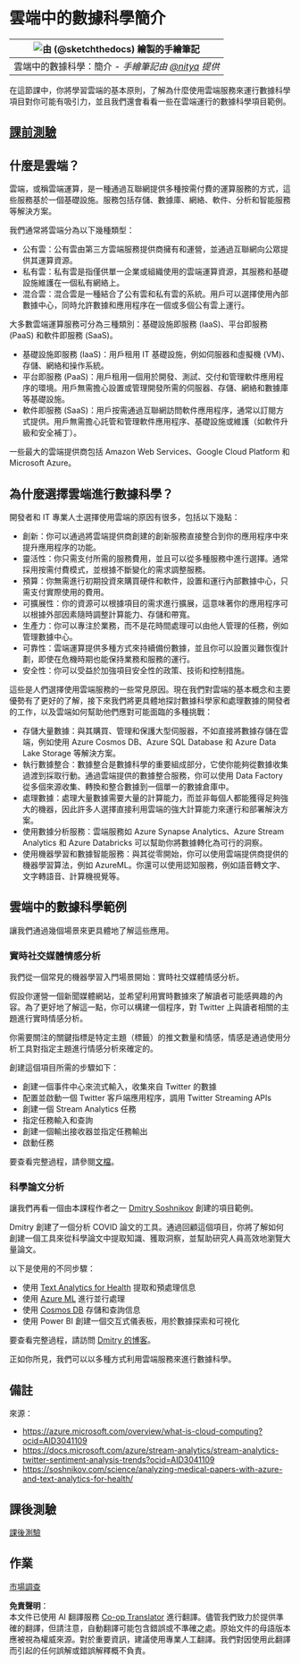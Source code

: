 <!--
CO_OP_TRANSLATOR_METADATA:
{
  "original_hash": "408c55cab2880daa4e78616308bd5db7",
  "translation_date": "2025-08-25T17:28:29+00:00",
  "source_file": "5-Data-Science-In-Cloud/17-Introduction/README.md",
  "language_code": "hk"
}
-->
# 雲端中的數據科學簡介

|![ 由 [(@sketchthedocs)](https://sketchthedocs.dev) 繪製的手繪筆記 ](../../sketchnotes/17-DataScience-Cloud.png)|
|:---:|
| 雲端中的數據科學：簡介 - _手繪筆記由 [@nitya](https://twitter.com/nitya) 提供_ |

在這節課中，你將學習雲端的基本原則，了解為什麼使用雲端服務來運行數據科學項目對你可能有吸引力，並且我們還會看看一些在雲端運行的數據科學項目範例。

## [課前測驗](https://purple-hill-04aebfb03.1.azurestaticapps.net/quiz/32)

## 什麼是雲端？

雲端，或稱雲端運算，是一種通過互聯網提供多種按需付費的運算服務的方式，這些服務基於一個基礎設施。服務包括存儲、數據庫、網絡、軟件、分析和智能服務等解決方案。

我們通常將雲端分為以下幾種類型：

* 公有雲：公有雲由第三方雲端服務提供商擁有和運營，並通過互聯網向公眾提供其運算資源。
* 私有雲：私有雲是指僅供單一企業或組織使用的雲端運算資源，其服務和基礎設施維護在一個私有網絡上。
* 混合雲：混合雲是一種結合了公有雲和私有雲的系統。用戶可以選擇使用內部數據中心，同時允許數據和應用程序在一個或多個公有雲上運行。

大多數雲端運算服務可分為三種類別：基礎設施即服務 (IaaS)、平台即服務 (PaaS) 和軟件即服務 (SaaS)。

* 基礎設施即服務 (IaaS)：用戶租用 IT 基礎設施，例如伺服器和虛擬機 (VM)、存儲、網絡和操作系統。
* 平台即服務 (PaaS)：用戶租用一個用於開發、測試、交付和管理軟件應用程序的環境。用戶無需擔心設置或管理開發所需的伺服器、存儲、網絡和數據庫等基礎設施。
* 軟件即服務 (SaaS)：用戶按需通過互聯網訪問軟件應用程序，通常以訂閱方式提供。用戶無需擔心託管和管理軟件應用程序、基礎設施或維護（如軟件升級和安全補丁）。

一些最大的雲端提供商包括 Amazon Web Services、Google Cloud Platform 和 Microsoft Azure。

## 為什麼選擇雲端進行數據科學？

開發者和 IT 專業人士選擇使用雲端的原因有很多，包括以下幾點：

* 創新：你可以通過將雲端提供商創建的創新服務直接整合到你的應用程序中來提升應用程序的功能。
* 靈活性：你只需支付所需的服務費用，並且可以從多種服務中進行選擇。通常採用按需付費模式，並根據不斷變化的需求調整服務。
* 預算：你無需進行初期投資來購買硬件和軟件，設置和運行內部數據中心，只需支付實際使用的費用。
* 可擴展性：你的資源可以根據項目的需求進行擴展，這意味著你的應用程序可以根據外部因素隨時調整計算能力、存儲和帶寬。
* 生產力：你可以專注於業務，而不是花時間處理可以由他人管理的任務，例如管理數據中心。
* 可靠性：雲端運算提供多種方式來持續備份數據，並且你可以設置災難恢復計劃，即使在危機時期也能保持業務和服務的運行。
* 安全性：你可以受益於加強項目安全性的政策、技術和控制措施。

這些是人們選擇使用雲端服務的一些常見原因。現在我們對雲端的基本概念和主要優勢有了更好的了解，接下來我們將更具體地探討數據科學家和處理數據的開發者的工作，以及雲端如何幫助他們應對可能面臨的多種挑戰：

* 存儲大量數據：與其購買、管理和保護大型伺服器，不如直接將數據存儲在雲端，例如使用 Azure Cosmos DB、Azure SQL Database 和 Azure Data Lake Storage 等解決方案。
* 執行數據整合：數據整合是數據科學的重要組成部分，它使你能夠從數據收集過渡到採取行動。通過雲端提供的數據整合服務，你可以使用 Data Factory 從多個來源收集、轉換和整合數據到一個單一的數據倉庫中。
* 處理數據：處理大量數據需要大量的計算能力，而並非每個人都能獲得足夠強大的機器，因此許多人選擇直接利用雲端的強大計算能力來運行和部署解決方案。
* 使用數據分析服務：雲端服務如 Azure Synapse Analytics、Azure Stream Analytics 和 Azure Databricks 可以幫助你將數據轉化為可行的洞察。
* 使用機器學習和數據智能服務：與其從零開始，你可以使用雲端提供商提供的機器學習算法，例如 AzureML。你還可以使用認知服務，例如語音轉文字、文字轉語音、計算機視覺等。

## 雲端中的數據科學範例

讓我們通過幾個場景來更具體地了解這些應用。

### 實時社交媒體情感分析

我們從一個常見的機器學習入門場景開始：實時社交媒體情感分析。

假設你運營一個新聞媒體網站，並希望利用實時數據來了解讀者可能感興趣的內容。為了更好地了解這一點，你可以構建一個程序，對 Twitter 上與讀者相關的主題進行實時情感分析。

你需要關注的關鍵指標是特定主題（標籤）的推文數量和情感，情感是通過使用分析工具對指定主題進行情感分析來確定的。

創建這個項目所需的步驟如下：

* 創建一個事件中心來流式輸入，收集來自 Twitter 的數據
* 配置並啟動一個 Twitter 客戶端應用程序，調用 Twitter Streaming APIs
* 創建一個 Stream Analytics 任務
* 指定任務輸入和查詢
* 創建一個輸出接收器並指定任務輸出
* 啟動任務

要查看完整過程，請參閱[文檔](https://docs.microsoft.com/azure/stream-analytics/stream-analytics-twitter-sentiment-analysis-trends?WT.mc_id=academic-77958-bethanycheum&ocid=AID30411099)。

### 科學論文分析

讓我們再看一個由本課程作者之一 [Dmitry Soshnikov](http://soshnikov.com) 創建的項目範例。

Dmitry 創建了一個分析 COVID 論文的工具。通過回顧這個項目，你將了解如何創建一個工具來從科學論文中提取知識、獲取洞察，並幫助研究人員高效地瀏覽大量論文。

以下是使用的不同步驟：

* 使用 [Text Analytics for Health](https://docs.microsoft.com/azure/cognitive-services/text-analytics/how-tos/text-analytics-for-health?WT.mc_id=academic-77958-bethanycheum&ocid=AID3041109) 提取和預處理信息
* 使用 [Azure ML](https://azure.microsoft.com/services/machine-learning?WT.mc_id=academic-77958-bethanycheum&ocid=AID3041109) 進行並行處理
* 使用 [Cosmos DB](https://azure.microsoft.com/services/cosmos-db?WT.mc_id=academic-77958-bethanycheum&ocid=AID3041109) 存儲和查詢信息
* 使用 Power BI 創建一個交互式儀表板，用於數據探索和可視化

要查看完整過程，請訪問 [Dmitry 的博客](https://soshnikov.com/science/analyzing-medical-papers-with-azure-and-text-analytics-for-health/)。

正如你所見，我們可以以多種方式利用雲端服務來進行數據科學。

## 備註

來源：
* https://azure.microsoft.com/overview/what-is-cloud-computing?ocid=AID3041109  
* https://docs.microsoft.com/azure/stream-analytics/stream-analytics-twitter-sentiment-analysis-trends?ocid=AID3041109  
* https://soshnikov.com/science/analyzing-medical-papers-with-azure-and-text-analytics-for-health/  

## 課後測驗

[課後測驗](https://purple-hill-04aebfb03.1.azurestaticapps.net/quiz/33)

## 作業

[市場調查](assignment.md)

**免責聲明**：  
本文件已使用 AI 翻譯服務 [Co-op Translator](https://github.com/Azure/co-op-translator) 進行翻譯。儘管我們致力於提供準確的翻譯，但請注意，自動翻譯可能包含錯誤或不準確之處。原始文件的母語版本應被視為權威來源。對於重要資訊，建議使用專業人工翻譯。我們對因使用此翻譯而引起的任何誤解或錯誤解釋概不負責。